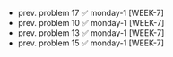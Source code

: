 - prev. problem 17  ✅ monday-1 [WEEK-7]
- prev. problem 10  ✅ monday-1 [WEEK-7]
- prev. problem 13  ✅ monday-1 [WEEK-7]
- prev. problem 15  ✅ monday-1 [WEEK-7]